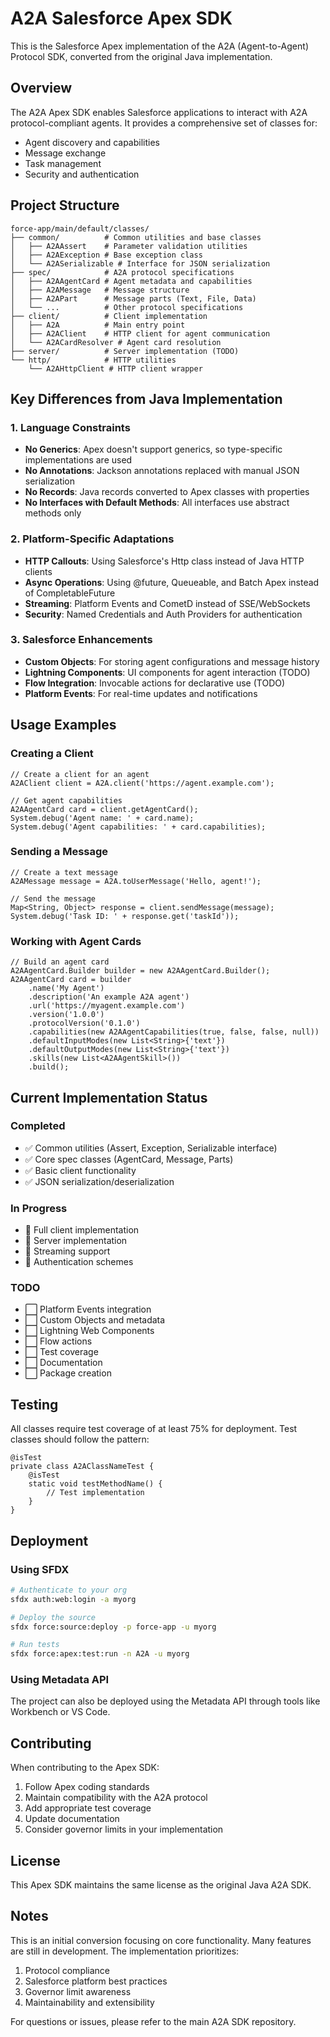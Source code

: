 # A2A Salesforce Apex SDK

This is the Salesforce Apex implementation of the A2A (Agent-to-Agent) Protocol SDK, converted from the original Java implementation.

## Overview

The A2A Apex SDK enables Salesforce applications to interact with A2A protocol-compliant agents. It provides a comprehensive set of classes for:

- Agent discovery and capabilities
- Message exchange
- Task management
- Security and authentication

## Project Structure

```
force-app/main/default/classes/
├── common/          # Common utilities and base classes
│   ├── A2AAssert    # Parameter validation utilities
│   ├── A2AException # Base exception class
│   └── A2ASerializable # Interface for JSON serialization
├── spec/            # A2A protocol specifications
│   ├── A2AAgentCard # Agent metadata and capabilities
│   ├── A2AMessage   # Message structure
│   ├── A2APart      # Message parts (Text, File, Data)
│   └── ...          # Other protocol specifications
├── client/          # Client implementation
│   ├── A2A          # Main entry point
│   ├── A2AClient    # HTTP client for agent communication
│   └── A2ACardResolver # Agent card resolution
├── server/          # Server implementation (TODO)
└── http/            # HTTP utilities
    └── A2AHttpClient # HTTP client wrapper
```

## Key Differences from Java Implementation

### 1. Language Constraints
- **No Generics**: Apex doesn't support generics, so type-specific implementations are used
- **No Annotations**: Jackson annotations replaced with manual JSON serialization
- **No Records**: Java records converted to Apex classes with properties
- **No Interfaces with Default Methods**: All interfaces use abstract methods only

### 2. Platform-Specific Adaptations
- **HTTP Callouts**: Using Salesforce's Http class instead of Java HTTP clients
- **Async Operations**: Using @future, Queueable, and Batch Apex instead of CompletableFuture
- **Streaming**: Platform Events and CometD instead of SSE/WebSockets
- **Security**: Named Credentials and Auth Providers for authentication

### 3. Salesforce Enhancements
- **Custom Objects**: For storing agent configurations and message history
- **Lightning Components**: UI components for agent interaction (TODO)
- **Flow Integration**: Invocable actions for declarative use (TODO)
- **Platform Events**: For real-time updates and notifications

## Usage Examples

### Creating a Client

```apex
// Create a client for an agent
A2AClient client = A2A.client('https://agent.example.com');

// Get agent capabilities
A2AAgentCard card = client.getAgentCard();
System.debug('Agent name: ' + card.name);
System.debug('Agent capabilities: ' + card.capabilities);
```

### Sending a Message

```apex
// Create a text message
A2AMessage message = A2A.toUserMessage('Hello, agent!');

// Send the message
Map<String, Object> response = client.sendMessage(message);
System.debug('Task ID: ' + response.get('taskId'));
```

### Working with Agent Cards

```apex
// Build an agent card
A2AAgentCard.Builder builder = new A2AAgentCard.Builder();
A2AAgentCard card = builder
    .name('My Agent')
    .description('An example A2A agent')
    .url('https://myagent.example.com')
    .version('1.0.0')
    .protocolVersion('0.1.0')
    .capabilities(new A2AAgentCapabilities(true, false, false, null))
    .defaultInputModes(new List<String>{'text'})
    .defaultOutputModes(new List<String>{'text'})
    .skills(new List<A2AAgentSkill>())
    .build();
```

## Current Implementation Status

### Completed
- ✅ Common utilities (Assert, Exception, Serializable interface)
- ✅ Core spec classes (AgentCard, Message, Parts)
- ✅ Basic client functionality
- ✅ JSON serialization/deserialization

### In Progress
- 🚧 Full client implementation
- 🚧 Server implementation
- 🚧 Streaming support
- 🚧 Authentication schemes

### TODO
- ⬜ Platform Events integration
- ⬜ Custom Objects and metadata
- ⬜ Lightning Web Components
- ⬜ Flow actions
- ⬜ Test coverage
- ⬜ Documentation
- ⬜ Package creation

## Testing

All classes require test coverage of at least 75% for deployment. Test classes should follow the pattern:

```apex
@isTest
private class A2AClassNameTest {
    @isTest
    static void testMethodName() {
        // Test implementation
    }
}
```

## Deployment

### Using SFDX

```bash
# Authenticate to your org
sfdx auth:web:login -a myorg

# Deploy the source
sfdx force:source:deploy -p force-app -u myorg

# Run tests
sfdx force:apex:test:run -n A2A -u myorg
```

### Using Metadata API

The project can also be deployed using the Metadata API through tools like Workbench or VS Code.

## Contributing

When contributing to the Apex SDK:

1. Follow Apex coding standards
2. Maintain compatibility with the A2A protocol
3. Add appropriate test coverage
4. Update documentation
5. Consider governor limits in your implementation

## License

This Apex SDK maintains the same license as the original Java A2A SDK.

## Notes

This is an initial conversion focusing on core functionality. Many features are still in development. The implementation prioritizes:

1. Protocol compliance
2. Salesforce platform best practices
3. Governor limit awareness
4. Maintainability and extensibility

For questions or issues, please refer to the main A2A SDK repository.